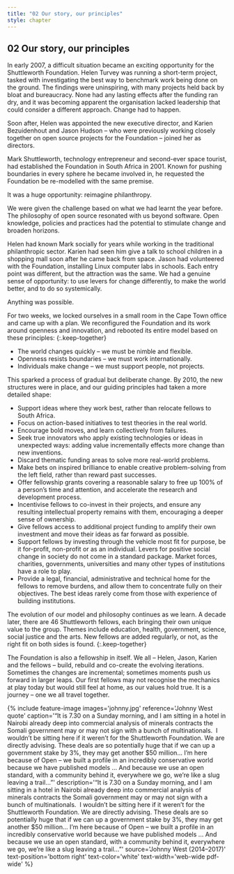 ```yaml
---
title: "02 Our story, our principles"
style: chapter
---
```


## **02** Our story, our principles

In early 2007, a difficult situation became an exciting opportunity for the Shuttleworth Foundation. Helen Turvey was running a short-term project, tasked with investigating the best way to benchmark work being done on the ground. The findings were uninspiring, with many projects held back by bloat and bureaucracy. None had any lasting effects after the funding ran dry, and it was becoming apparent the organisation lacked leadership that could consider a different approach. Change had to happen.

Soon after, Helen was appointed the new executive director, and Karien Bezuidenhout and Jason Hudson – who were previously working closely together on open source projects for the Foundation – joined her as directors.

Mark Shuttleworth, technology entrepreneur and second-ever space tourist, had established the Foundation in South Africa in 2001. Known for pushing boundaries in every sphere he became involved in, he requested the Foundation be re-modelled with the same premise.

It was a huge opportunity: reimagine philanthropy.

We were given the challenge based on what we had learnt the year before. The&nbsp;philosophy of open source resonated with us beyond software. Open knowledge, policies and practices had the potential to stimulate change and broaden horizons.

Helen had known Mark socially for years while working in the traditional philanthropic sector. Karien had seen him give a talk to school children in a shopping mall soon after he came back from space. Jason had volunteered with the Foundation, installing Linux computer labs in schools. Each entry point was different, but the attraction was the same. We had a genuine sense of opportunity: to use levers for change differently, to make the world better, and to do so systemically.

Anything was possible.

For two weeks, we locked ourselves in a small room in the Cape Town office and came up with a plan. We reconfigured the Foundation and its work around openness and innovation, and rebooted its entire model based on these principles:
{:.keep-together}

- The world changes quickly – we must be nimble and flexible.
- Openness resists boundaries – we must work internationally.
- Individuals make change – we must support people, not projects.

This sparked a process of gradual but deliberate change. By 2010, the new structures were in place, and our guiding principles had taken a more detailed&nbsp;shape:

- Support ideas where they work best, rather than relocate fellows to South Africa.
- Focus on action-based initiatives to test theories in the real world.
- Encourage bold moves, and learn collectively from failures.
- Seek true innovators who apply existing technologies or ideas in unexpected ways: adding value incrementally effects more change than new inventions.
- Discard thematic funding areas to solve more real-world problems.
- Make bets on inspired brilliance to enable creative problem-solving from the left field, rather than reward past successes.
- Offer fellowship grants covering a reasonable salary to free up 100% of a person’s time and attention, and accelerate the research and development process.
- Incentivise fellows to co-invest in their projects, and ensure any resulting intellectual property remains with them, encouraging a deeper sense of ownership.
- Give fellows access to additional project funding to amplify their own investment and move their ideas as far forward as possible.
- Support fellows by investing through the vehicle most fit for purpose, be it for-profit, non-profit or as an individual. Levers for positive social change in society do not come in a standard package. Market forces, charities, governments, universities and many other types of institutions have a role to&nbsp;play.
- Provide a legal, financial, administrative and technical home for the fellows to remove burdens, and allow them to concentrate fully on their objectives. The best ideas rarely come from those with experience of building institutions.

The evolution of our model and philosophy continues as we learn. A decade later, there are 46 Shuttleworth fellows, each bringing their own unique value to the group. Themes include education, health, government, science, social justice and the arts. New fellows are added regularly, or not, as the right fit on both sides is found.
{:.keep-together}

The Foundation is also a fellowship in itself. We all – Helen, Jason, Karien and the fellows – build, rebuild and co-create the evolving iterations. Sometimes the changes are incremental; sometimes moments push us forward in larger leaps. Our first fellows may not recognise the mechanics at play today but would still feel at home, as our values hold true. It is a journey – one we all travel together.

{% include feature-image
   images='johnny.jpg'
   reference='Johnny West quote'
   caption='“It is 7.30 on a Sunday morning, and I am sitting in a hotel in Nairobi already deep into commer&shy;cial analysis of minerals contracts the Somali government may or may not sign with a bunch of multinationals.  I wouldn’t be sitting here if it weren’t for the Shuttleworth Foundation. We are directly advising. These deals are so potentially huge that if we can up a government stake by 3%, they may get another $50 million... I’m here because of Open – we built a profile in an incredibly conservative world because we have published models … And because we use an open standard, with a community behind it, every&shy;where we go, we’re like a slug leaving a trail…”'
   description='“It is 7.30 on a Sunday morning, and I am sitting in a hotel in Nairobi already deep into commercial analysis of minerals contracts the Somali government may or may not sign with a bunch of multinationals.  I wouldn’t be sitting here if it weren’t for the Shuttleworth Foundation. We are directly advising. These deals are so potentially huge that if we can up a government stake by 3%, they may get another $50 million... I’m here because of Open – we built a profile in an incredibly conservative world because we have published models … And because we use an open standard, with a community behind it, everywhere we go, we’re like a slug leaving a trail…”'
   source='Johnny West (2014–2017)'
   text-position='bottom right'
   text-color='white'
   text-width='web-wide pdf-wide'
%}
